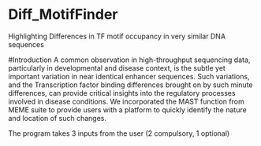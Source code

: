 # Diff_MotifFinder
Highlighting Differences in TF motif occupancy in very similar DNA sequences 

#Introduction
A common observation in high-throughput sequencing data, particularly in developmental and disease context, is the subtle yet important variation in near identical enhancer sequences. Such variations, and the Transcription factor binding differences brought on by such minute differences, can provide critical insights into the regulatory processes involved in disease conditions. We incorporated the MAST function from MEME suite to provide users with a platform to quickly identify the nature and location of such changes. 

The program takes 3 inputs from the user (2 compulsory, 1 optional)
